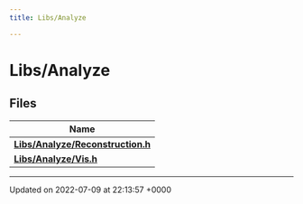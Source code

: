```yaml
---
title: Libs/Analyze

---
```


# Libs/Analyze



## Files

| Name           |
| -------------- |
| **[Libs/Analyze/Reconstruction.h](../Files/Reconstruction_8h.md#file-reconstruction.h)**  |
| **[Libs/Analyze/Vis.h](../Files/Vis_8h.md#file-vis.h)**  |






-------------------------------

Updated on 2022-07-09 at 22:13:57 +0000
